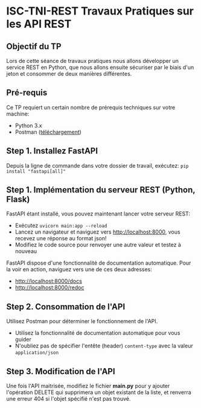 # ISC-TNI-REST Travaux Pratiques sur les API REST

## Objectif du TP
Lors de cette séance de travaux pratiques nous allons développer un service REST en Python, que nous allons ensuite sécuriser par le biais d'un jeton et consommer de deux manières différentes.

## Pré-requis
Ce TP requiert un certain nombre de prérequis techniques sur votre machine:
  - Python 3.x
  - Postman ([téléchargement](https://github.com/portapps/postman-portable/releases/download/8.5.1-50/postman-portable-win64-8.5.1-50.7z))

## Step 1. Installez FastAPI
Depuis la ligne de commande dans votre dossier de travail, exécutez: `pip install "fastapi[all]"`

## Step 1. Implémentation du serveur REST (Python, Flask)
FastAPI étant installé, vous pouvez maintenant lancer votre serveur REST:
 - Exécutez `uvicorn main:app --reload`
 - Lancez un navigateur et naviguez vers [http://localhost:8000](http://localhost:8000), vous recevez une réponse au format json!
 - Modifiez le code source pour renvoyer une autre valeur et testez à nouveau

FastAPI dispose d'une fonctionnalité de documentation automatique. Pour la voir en action, naviguez vers une de ces deux adresses:
 - [http://localhost:8000/docs](http://localhost:8000/docs)
 - [http://localhost:8000/redoc](http://localhost:8000/redoc)

## Step 2. Consommation de l'API
Utilisez Postman pour déterminer le fonctionnement de l'API.
 - Utilisez la fonctionnalité de documentation automatique pour vous guider
 - N'oubliez pas de spécifier l'entête (header) `content-type` avec la valeur `application/json`

## Step 3. Modification de l'API
Une fois l'API maitrisée, modifiez le fichier **main.py** pour y ajouter l'opération DELETE qui supprimera un objet existant de la liste, et renverra une erreur 404 si l'objet spécifié n'est pas trouvé.
